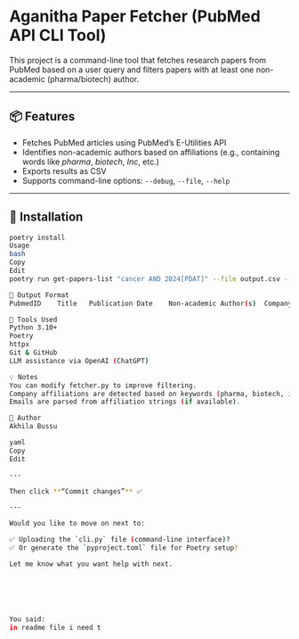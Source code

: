 # Aganitha Paper Fetcher (PubMed API CLI Tool)

This project is a command-line tool that fetches research papers from PubMed based on a user query and filters papers with at least one non-academic (pharma/biotech) author.

---
## 📦 Features
- Fetches PubMed articles using PubMed’s E-Utilities API
- Identifies non-academic authors based on affiliations (e.g., containing words like *pharma*, *biotech*, *Inc*, etc.)
- Exports results as CSV
- Supports command-line options: `--debug`, `--file`, `--help`

---
## 🚀 Installation

```bash
poetry install
Usage
bash
Copy
Edit
poetry run get-papers-list "cancer AND 2024[PDAT]" --file output.csv --debug

📁 Output Format
PubmedID	Title	Publication Date	Non-academic Author(s)	Company Affiliation(s)	Corresponding Author Email

🔧 Tools Used
Python 3.10+
Poetry
httpx
Git & GitHub
LLM assistance via OpenAI (ChatGPT)

💡 Notes
You can modify fetcher.py to improve filtering.
Company affiliations are detected based on keywords (pharma, biotech, inc, corp, ltd, llc, etc.)
Emails are parsed from affiliation strings (if available).

👤 Author
Akhila Bussu

yaml
Copy
Edit

---

Then click **“Commit changes”** ✅

---

Would you like to move on next to:

✅ Uploading the `cli.py` file (command-line interface)?  
✅ Or generate the `pyproject.toml` file for Poetry setup?

Let me know what you want help with next.






You said:
in readme file i need t
